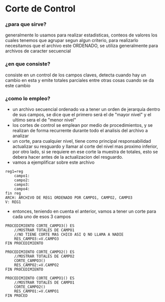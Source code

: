 # Corte de Control
### ¿para que sirve?
generalmente lo usamos para realizar estadisticas, conteos de valores los cuales tenemos que agrupar segun algun criterio, para realizarlo necesitamos que el archivo este ORDENADO, se utiliza generalmente para archivos de caracter secuencial

### ¿en que consiste?
consiste en un control de los campos claves, detecta cuando hay un cambio en esta y emite totales parciales entre otras cosas cuando se da este cambio

### ¿como lo empleo?
- un archivo secuencial ordenado va a tener un orden de jerarquía dentro de sus campos, se dice que el primero será el de "mayor nivel" y el ultimo sera el de "menor nivel"
- los cortes de control se emplean por medio de procedimientos, y se realizan de forma recurrente durante todo el analisis del archivo a analizar
- un corte, para cualquier nivel, tiene como principal responsabilidad actualizar su resguardo y llamar al corte del nivel mas proximo inferior, por otro lado, si se requiere en ese corte la muestra de totales, esto se debera hacer antes de la actualizacion del resguardo.
- vamos a ejemplificar sobre este archivo
```
reg1=reg
	campo1:
	campo2:
	campo3:
	campo4:
fin reg
ARCH: ARCHIVO DE REG1 ORDENADO POR CAMPO1, CAMPO2, CAMPO3
V: REG1
```
- entonces, teniendo en cuenta el anterior, vamos a tener un corte para cada uno de esos 3 campos
```
PROCEDIMIENTO CORTE_CAMPO3() ES
	//MOSTRAR TOTALES DE CAMPO1
	//NO TIENE CORTE MAS CHICO ASI Q NO LLAMA A NADIE
	RES_CAMPO3:=V.CAMPO3
FIN PROCEDIMIENTO

PROCEDIMIENTO CORTE_CAMPO2() ES
	//MOSTRAR TOTALES DE CAMPO2
	CORTE_CAMPO3()
	RES_CAMPO2:=V.CAMPO2
FIN PROCEDIMIENTO
	
PROCEDIMIENTO CORTE_CAMPO1() ES
	//MOSTRAR TOTALES DE CAMPO1
	CORTE_CAMPO2()
	RES_CAMPO1:=V.CAMPO1
FIN PROCED
```





